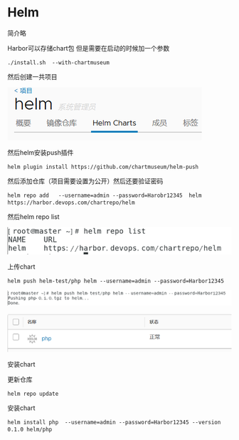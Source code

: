 # Helm

简介略

Harbor可以存储chart包 但是需要在启动的时候加一个参数

```
./install.sh  --with-chartmuseum
```

然后创建一共项目  

![image-20200228104227384](image/Helm/image-20200228104227384.png)

然后helm安装push插件

```shell
helm plugin install https://github.com/chartmuseum/helm-push
```

然后添加仓库（项目需要设置为公开）然后还要验证密码

```
helm repo add   --username=admin --password=Harobr12345  helm  https://harbor.devops.com/chartrepo/helm
```

然后helm repo list

![image-20200228104447875](image/Helm/image-20200228104447875.png)

上传chart

```
helm push helm-test/php helm --username=admin --password=Harbor12345
```

![image-20200228104603735](image/Helm/image-20200228104603735.png)

![image-20200228104612470](image/Helm/image-20200228104612470.png)

安装chart

更新仓库

```
helm repo update
```

安装chart

```
helm install php  --username=admin --password=Harbor12345 --version 0.1.0 helm/php
```

